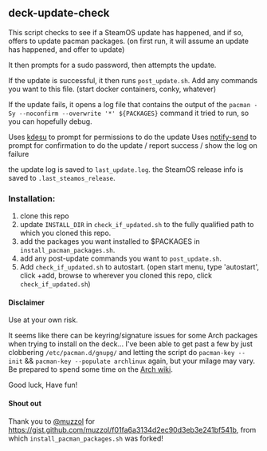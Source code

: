 ## deck-update-check

This script checks to see if a SteamOS update has happened, and if so, offers to update pacman packages. (on first run, it will assume an update has happened, and offer to update)

It then prompts for a sudo password, then attempts the update.

If the update is successful, it then runs `post_update.sh`. Add any commands you want to this file. (start docker containers, conky, whatever)

If the update fails, it opens a log file that contains the output of the `pacman -Sy --noconfirm --overwrite '*' ${PACKAGES}` command it tried to run, so you can hopefully debug.

Uses [kdesu](https://api.kde.org/frameworks/kdesu/html/index.html) to prompt for permissions to do the update
Uses [notify-send](https://man.archlinux.org/man/notify-send.1.en) to prompt for confirmation to do the update / report success / show the log on failure

the update log is saved to `last_update.log`.
the SteamOS release info is saved to `.last_steamos_release`.

### Installation:

1. clone this repo
2. update `INSTALL_DIR` in `check_if_updated.sh` to the fully qualified path to which you cloned this repo.
3. add the packages you want installed to $PACKAGES in `install_pacman_packages.sh`.
4. add any post-update commands you want to `post_update.sh`.
5. Add `check_if_updated.sh` to autostart. (open start menu, type 'autostart', click +add, browse to wherever you cloned this repo, click `check_if_updated.sh`)


#### Disclaimer

Use at your own risk.

It seems like there can be keyring/signature issues for some Arch packages when trying to install on the deck... I've been able to get past a few by just clobbering `/etc/pacman.d/gnupg/` and letting the script do `pacman-key --init` && `pacman-key --populate archlinux` again, but your milage may vary. Be prepared to spend some time on the [Arch wiki](https://wiki.archlinux.org/).

Good luck, Have fun!

#### Shout out

Thank you to [@muzzol](https://github.com/muzzol) for https://gist.github.com/muzzol/f01fa6a3134d2ec90d3eb3e241bf541b, from which `install_pacman_packages.sh` was forked!